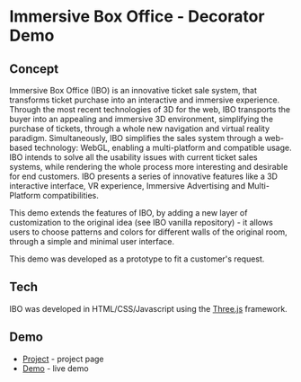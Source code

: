 # Immersive Box Office - Decorator Demo

## Concept
Immersive Box Office (IBO) is an innovative ticket sale system, that transforms ticket purchase into an interactive and immersive experience. Through the most recent technologies of 3D for the web, IBO transports the buyer into an appealing and immersive 3D environment, simplifying the purchase of tickets, through a whole new navigation and virtual reality paradigm. Simultaneously, IBO simplifies the sales system through a web-based technology: WebGL, enabling a multi-platform and compatible usage. IBO intends to solve all the usability issues with current ticket sales systems, while rendering the whole process more interesting and desirable for end customers. IBO presents a series of innovative features like a 3D interactive interface, VR experience, Immersive Advertising and Multi-Platform compatibilities. 

This demo extends the features of IBO, by adding a new layer of customization to the original idea (see IBO vanilla repository) - it allows users to choose patterns and colors for different walls of the original room, through a simple and minimal user interface.

This demo was developed as a prototype to fit a customer's request.

## Tech
IBO was developed in HTML/CSS/Javascript using the [Three.js](https://threejs.org/) framework.

## Demo 
* [Project](https://pushvfx.com/projects/58c288f17fe73c08b426e1b9) - project page
* [Demo](https://pushvfx.com/lab/vicoustic/index.html) - live demo
